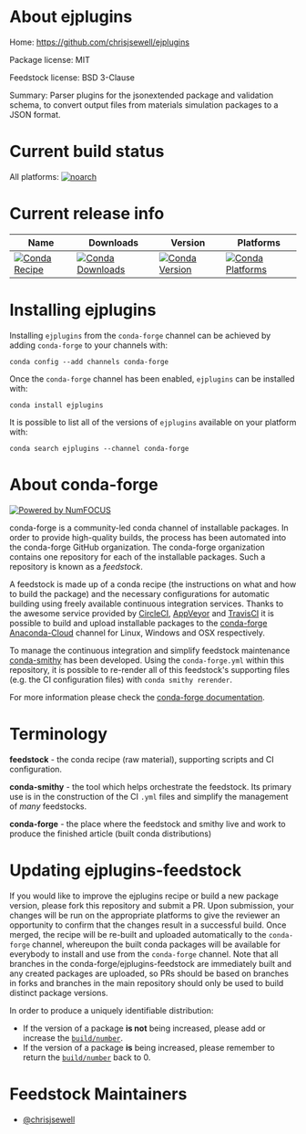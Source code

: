 <!--
# -*- mode: jinja -*-
-->

About ejplugins
===============

Home: https://github.com/chrisjsewell/ejplugins

Package license: MIT

Feedstock license: BSD 3-Clause

Summary: Parser plugins for the jsonextended package and validation schema, to convert output files from materials simulation packages to a JSON format.



Current build status
====================

All platforms:
[![noarch](https://img.shields.io/circleci/project/github/conda-forge/ejplugins-feedstock/master.svg?label=noarch)](https://circleci.com/gh/conda-forge/ejplugins-feedstock)

Current release info
====================

| Name | Downloads | Version | Platforms |
| --- | --- | --- | --- |
| [![Conda Recipe](https://img.shields.io/badge/recipe-ejplugins-green.svg)](https://anaconda.org/conda-forge/ejplugins) | [![Conda Downloads](https://img.shields.io/conda/dn/conda-forge/ejplugins.svg)](https://anaconda.org/conda-forge/ejplugins) | [![Conda Version](https://img.shields.io/conda/vn/conda-forge/ejplugins.svg)](https://anaconda.org/conda-forge/ejplugins) | [![Conda Platforms](https://img.shields.io/conda/pn/conda-forge/ejplugins.svg)](https://anaconda.org/conda-forge/ejplugins) |

Installing ejplugins
====================

Installing `ejplugins` from the `conda-forge` channel can be achieved by adding `conda-forge` to your channels with:

```
conda config --add channels conda-forge
```

Once the `conda-forge` channel has been enabled, `ejplugins` can be installed with:

```
conda install ejplugins
```

It is possible to list all of the versions of `ejplugins` available on your platform with:

```
conda search ejplugins --channel conda-forge
```


About conda-forge
=================

[![Powered by NumFOCUS](https://img.shields.io/badge/powered%20by-NumFOCUS-orange.svg?style=flat&colorA=E1523D&colorB=007D8A)](http://numfocus.org)

conda-forge is a community-led conda channel of installable packages.
In order to provide high-quality builds, the process has been automated into the
conda-forge GitHub organization. The conda-forge organization contains one repository
for each of the installable packages. Such a repository is known as a *feedstock*.

A feedstock is made up of a conda recipe (the instructions on what and how to build
the package) and the necessary configurations for automatic building using freely
available continuous integration services. Thanks to the awesome service provided by
[CircleCI](https://circleci.com/), [AppVeyor](https://www.appveyor.com/)
and [TravisCI](https://travis-ci.org/) it is possible to build and upload installable
packages to the [conda-forge](https://anaconda.org/conda-forge)
[Anaconda-Cloud](https://anaconda.org/) channel for Linux, Windows and OSX respectively.

To manage the continuous integration and simplify feedstock maintenance
[conda-smithy](https://github.com/conda-forge/conda-smithy) has been developed.
Using the ``conda-forge.yml`` within this repository, it is possible to re-render all of
this feedstock's supporting files (e.g. the CI configuration files) with ``conda smithy rerender``.

For more information please check the [conda-forge documentation](https://conda-forge.org/docs/).

Terminology
===========

**feedstock** - the conda recipe (raw material), supporting scripts and CI configuration.

**conda-smithy** - the tool which helps orchestrate the feedstock.
                   Its primary use is in the construction of the CI ``.yml`` files
                   and simplify the management of *many* feedstocks.

**conda-forge** - the place where the feedstock and smithy live and work to
                  produce the finished article (built conda distributions)


Updating ejplugins-feedstock
============================

If you would like to improve the ejplugins recipe or build a new
package version, please fork this repository and submit a PR. Upon submission,
your changes will be run on the appropriate platforms to give the reviewer an
opportunity to confirm that the changes result in a successful build. Once
merged, the recipe will be re-built and uploaded automatically to the
`conda-forge` channel, whereupon the built conda packages will be available for
everybody to install and use from the `conda-forge` channel.
Note that all branches in the conda-forge/ejplugins-feedstock are
immediately built and any created packages are uploaded, so PRs should be based
on branches in forks and branches in the main repository should only be used to
build distinct package versions.

In order to produce a uniquely identifiable distribution:
 * If the version of a package **is not** being increased, please add or increase
   the [``build/number``](https://conda.io/docs/user-guide/tasks/build-packages/define-metadata.html#build-number-and-string).
 * If the version of a package **is** being increased, please remember to return
   the [``build/number``](https://conda.io/docs/user-guide/tasks/build-packages/define-metadata.html#build-number-and-string)
   back to 0.

Feedstock Maintainers
=====================

* [@chrisjsewell](https://github.com/chrisjsewell/)

